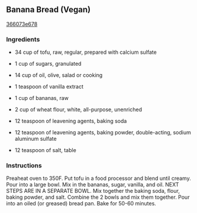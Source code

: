 ## Banana Bread (Vegan)

[366073e678](http://www.food.com/recipe/banana-bread-vegan-302356)

### Ingredients

 - 34 cup of tofu, raw, regular, prepared with calcium sulfate

 - 1 cup of sugars, granulated

 - 14 cup of oil, olive, salad or cooking

 - 1 teaspoon of vanilla extract

 - 1 cup of bananas, raw

 - 2 cup of wheat flour, white, all-purpose, unenriched

 - 12 teaspoon of leavening agents, baking soda

 - 12 teaspoon of leavening agents, baking powder, double-acting, sodium aluminum sulfate

 - 12 teaspoon of salt, table

### Instructions

Preaheat oven to 350F. Put tofu in a food processor and blend until creamy. Pour into a large bowl. Mix in the bananas, sugar, vanilla, and oil. NEXT STEPS ARE IN A SEPARATE BOWL. Mix together the baking soda, flour, baking powder, and salt. Combine the 2 bowls and mix them together. Pour into an oiled (or greased) bread pan. Bake for 50-60 minutes.